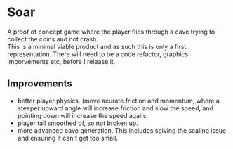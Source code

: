 # Soar  
A proof of concept game where the player flies through a cave trying to collect the coins and not crash.  
This is a minimal viable product and as such this is only a first representation. There will need to be a code refactor, graphics imporvements etc, before I release it.

## Improvements   
- better player physics. (move acurate friction and momentum, where a steeper upward angle will increase friction and slow the speed, and pointing down will increase the speed again.   
-  player tail smoothed of, so not broken up.
- more advanced cave generation. This includes solving the scaling issue and ensuring it can't get too small.  
